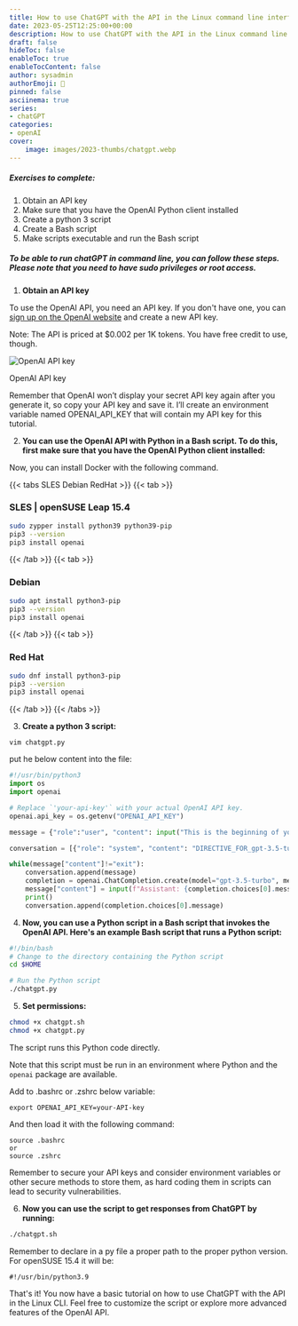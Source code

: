 ```yaml
---
title: How to use ChatGPT with the API in the Linux command line interface
date: 2023-05-25T12:25:00+00:00
description: How to use ChatGPT with the API in the Linux command line interface (CLI)
draft: false
hideToc: false
enableToc: true
enableTocContent: false
author: sysadmin
authorEmoji: 🐧
pinned: false
asciinema: true
series:
- chatGPT
categories:
- openAI
cover:
    image: images/2023-thumbs/chatgpt.webp
---
```

##### Exercises to complete:
1. Obtain an API key
2. Make sure that you have the OpenAI Python client installed
3. Create a python 3 script
4. Create a Bash script
5. Make scripts executable and run the Bash script

<script async id="asciicast-587324" src="https://asciinema.org/a/587324.js"></script>

##### To be able to run chatGPT in command line, you can follow these steps. Please note that you need to have sudo privileges or root access.

1. **Obtain an API key**

To use the OpenAI API, you need an API key. If you don't have one, you can [sign up on the OpenAI website](https://beta.openai.com/account/api-keys) and create a new API key.

Note: The API is priced at $0.002 per 1K tokens. You have free credit to use, though.

![OpenAI API key](/images/2023/API-keys-create.webp "OpenAI API key")
<figcaption>OpenAI API key</figcaption>

Remember that OpenAI won’t display your secret API key again after you generate it, so copy your API key and save it. I’ll create an environment variable named OPENAI_API_KEY that will contain my API key for this tutorial.

2. **You can use the OpenAI API with Python in a Bash script. To do this, first make sure that you have the OpenAI Python client installed:**

Now, you can install Docker with the following command.

{{< tabs SLES Debian RedHat >}}
  {{< tab >}}
  ### SLES | openSUSE Leap 15.4
  ```bash
  sudo zypper install python39 python39-pip
  pip3 --version
  pip3 install openai
  ```  
  {{< /tab >}}
  {{< tab >}}
  ### Debian
  ```bash
  sudo apt install python3-pip
  pip3 --version
  pip3 install openai
  ```
  {{< /tab >}}
  {{< tab >}}
  ### Red Hat
  ```bash
  sudo dnf install python3-pip
  pip3 --version
  pip3 install openai
  ```
  {{< /tab >}}
{{< /tabs >}}

3. **Create a python 3 script:**

```
vim chatgpt.py
```

put he below content into the file:

```python
#!/usr/bin/python3
import os
import openai

# Replace `'your-api-key'` with your actual OpenAI API key.
openai.api_key = os.getenv("OPENAI_API_KEY")

message = {"role":"user", "content": input("This is the beginning of your chat with AI. [To exit, type \"exit\".]\nYou: ")};

conversation = [{"role": "system", "content": "DIRECTIVE_FOR_gpt-3.5-turbo"}]

while(message["content"]!="exit"):
    conversation.append(message)
    completion = openai.ChatCompletion.create(model="gpt-3.5-turbo", messages=conversation)
    message["content"] = input(f"Assistant: {completion.choices[0].message.content} \nYou: ")
    print()
    conversation.append(completion.choices[0].message)
```

4. **Now, you can use a Python script in a Bash script that invokes the OpenAI API. Here's an example Bash script that runs a Python script:**

```bash
#!/bin/bash
# Change to the directory containing the Python script
cd $HOME

# Run the Python script
./chatgpt.py
```

5. **Set permissions:**

```bash
chmod +x chatgpt.sh
chmod +x chatgpt.py
```

The script runs this Python code directly.

Note that this script must be run in an environment where Python and the `openai` package are available.

Add to .bashrc or .zshrc below variable:

```
export OPENAI_API_KEY=your-API-key
```

And then load it with the following command:

```
source .bashrc
or
source .zshrc
```

Remember to secure your API keys and consider environment variables or other secure methods to store them, as hard coding them in scripts can lead to security vulnerabilities.

6. **Now you can use the script to get responses from ChatGPT by running:**

```bash
./chatgpt.sh
```

Remember to declare in a py file a proper path to the proper python version. For openSUSE 15.4 it will be:

```
#!/usr/bin/python3.9
```

That's it! You now have a basic tutorial on how to use ChatGPT with the API in the Linux CLI. Feel free to customize the script or explore more advanced features of the OpenAI API.
